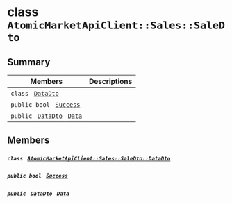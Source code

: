 # class `AtomicMarketApiClient::Sales::SaleDto` 

## Summary

 Members                                | Descriptions                                
----------------------------------------|---------------------------------------------
`class ` [`DataDto`](.github/workflows/documentation/md/AtomicMarketApiClient--Sales--SaleDto--DataDto.md#class_atomic_market_api_client_1_1_sales_1_1_sale_dto_1_1_data_dto)        | 
`public bool ` [`Success`](#class_atomic_market_api_client_1_1_sales_1_1_sale_dto_1a506fb037fbb6bfe8f254c021a2c3cfac) | 
`public ` [`DataDto`](.github/workflows/documentation/md/AtomicMarketApiClient--Sales--SaleDto--DataDto.md#class_atomic_market_api_client_1_1_sales_1_1_sale_dto_1_1_data_dto)` ` [`Data`](#class_atomic_market_api_client_1_1_sales_1_1_sale_dto_1a65c0779654774581967081cf3136bd84) | 

## Members

##### `class ` [`AtomicMarketApiClient::Sales::SaleDto::DataDto`](.github/workflows/documentation/md/AtomicMarketApiClient--Sales--SaleDto--DataDto.md#class_atomic_market_api_client_1_1_sales_1_1_sale_dto_1_1_data_dto) 

##### `public bool ` [`Success`](#class_atomic_market_api_client_1_1_sales_1_1_sale_dto_1a506fb037fbb6bfe8f254c021a2c3cfac) 

##### `public ` [`DataDto`](.github/workflows/documentation/md/AtomicMarketApiClient--Sales--SaleDto--DataDto.md#class_atomic_market_api_client_1_1_sales_1_1_sale_dto_1_1_data_dto)` ` [`Data`](#class_atomic_market_api_client_1_1_sales_1_1_sale_dto_1a65c0779654774581967081cf3136bd84) 

